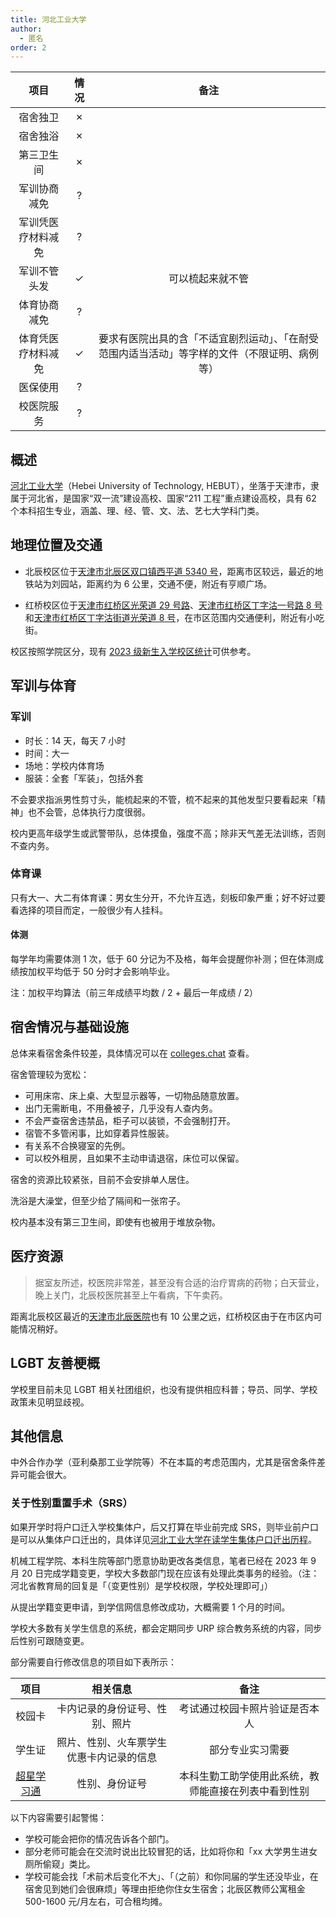 ```yaml
---
title: 河北工业大学
author:
  - 匿名
order: 2
---
```


|        项目        | 情况 |     备注     |
| :----------------: | :--: | :----------: |
|      宿舍独卫      |  ✗   |              |
|      宿舍独浴      |  ✗   |              |
|     第三卫生间     |  ✗   |              |
|    军训协商减免    |  ?   |              |
| 军训凭医疗材料减免 |  ?   |              |
|    军训不管头发    |  ✓   | 可以梳起来就不管 |
|    体育协商减免    |  ?   |              |
| 体育凭医疗材料减免 |  ✓   | 要求有医院出具的含「不适宜剧烈运动」、「在耐受范围内适当活动」等字样的文件（不限证明、病例等） |
|      医保使用      |  ?   |              |
|     校医院服务     |  ?   |              |

## 概述

[河北工业大学](https://www.hebut.edu.cn)（Hebei University of Technology, HEBUT），坐落于天津市，隶属于河北省，是国家“双一流”建设高校、国家“211 工程”重点建设高校，具有 62 个本科招生专业，涵盖、理、经、管、文、法、艺七大学科门类。

## 地理位置及交通

- 北辰校区位于[天津市北辰区双口镇西平道 5340 号](https://amap.com/place/B0FFFGN14S)，距离市区较远，最近的地铁站为刘园站，距离约为 6 公里，交通不便，附近有亨顺广场。

- 红桥校区位于[天津市红桥区光荣道 29 号路](https://amap.com/place/B00160D988)、[天津市红桥区丁字沽一号路 8 号](https://amap.com/place/B00160DT1C)和[天津市红桥区丁字沽街道光荣道 8 号](https://amap.com/place/B001606N4I)，在市区范围内交通便利，附近有小吃街。

校区按照学院区分，现有 [2023 级新生入学校区统计](https://zs.hebut.edu.cn/2023-07-31/195.html)可供参考。

## 军训与体育

<!--  TODO
      军训能否免训或半训
      体育课能否申请降低标准
      体测如何免测
-->

### 军训

- 时长：14 天，每天 7 小时
- 时间：大一
- 场地：学校内体育场
- 服装：全套「军装」，包括外套

不会要求指派男性剪寸头，能梳起来的不管，梳不起来的其他发型只要看起来「精神」也不会管，总体执行力度很弱。

校内更高年级学生或武警带队，总体摸鱼，强度不高；除非天气差无法训练，否则不查内务。

### 体育课

只有大一、大二有体育课：男女生分开，不允许互选，刻板印象严重；好不好过要看选择的项目而定，一般很少有人挂科。

#### 体测

每学年均需要体测 1 次，低于 60 分记为不及格，每年会提醒你补测；但在体测成绩按加权平均低于 50 分时才会影响毕业。

注：加权平均算法（前三年成绩平均数 / 2 + 最后一年成绩 / 2）

## 宿舍情况与基础设施

总体来看宿舍条件较差，具体情况可以在 [colleges.chat](https://colleges.chat/universities/he-bei-gong-ye-da-xue) 查看。

宿舍管理较为宽松：
- 可用床帘、床上桌、大型显示器等，一切物品随意放置。
- 出门无需断电，不用叠被子，几乎没有人查内务。
- 不会严查宿舍违禁品，柜子可以装锁，不会强制打开。
- 宿管不多管闲事，比如穿着异性服装。
- 有关系不合换寝室的先例。
- 可以校外租房，且如果不主动申请退宿，床位可以保留。

宿舍的资源比较紧张，目前不会安排单人居住。

洗浴是大澡堂，但至少给了隔间和一张帘子。

校内基本没有第三卫生间，即使有也被用于堆放杂物。

## 医疗资源

<!--  TODO
      校医院能否开具激素检查
      能否公费或医保购买 HRT药物
      校外的医院能否进行检查与开具药物，能否回校报销，报销是否方便
-->

> 据室友所述，校医院非常差，甚至没有合适的治疗胃病的药物；白天营业，晚上关门，北辰校医院甚至上午看病，下午卖药。

距离北辰校区最近的[天津市北辰医院](https://amap.com/place/B001604CE4)也有 10 公里之远，红桥校区由于在市区内可能情况稍好。

## LGBT 友善梗概

学校里目前未见 LGBT 相关社团组织，也没有提供相应科普；导员、同学、学校政策未见明显歧视。

<!--
    ### 跨性别分布情况

    ::: info
    对于该校现存跨性别数量不需要特别指出（考虑到时效性问题）
    :::

    正文部分

    ### 院系探路

    ::: info
    由于不同院系之间可能差异较大，所以可以在这里写下你所在的院系氛围如何，院系老师、同学是否跨性别友善等等。
    :::

    正文部分
-->

## 其他信息

中外合作办学（亚利桑那工业学院等）不在本篇的考虑范围内，尤其是宿舍条件差异可能会很大。

### 关于性别重置手术（SRS）

如果开学时将户口迁入学校集体户，后又打算在毕业前完成 SRS，则毕业前户口是可以从集体户口迁出的，具体详见[河北工业大学在读学生集体户口迁出历程](https://limee233.github.io/archived/jitihukou-move-out/)。

机械工程学院、本科生院等部门愿意协助更改各类信息，笔者已经在 2023 年 9 月 20 日完成学籍变更，学校大多数部门现在应该有处理此类事务的经验。（注：河北省教育局的回复是「（变更性别）是学校权限，学校处理即可」）

从提出学籍变更申请，到学信网信息修改成功，大概需要 1 个月的时间。

学校大多数有关学生信息的系统，都会定期同步 URP 综合教务系统的内容，同步后性别可跟随变更。

部分需要自行修改信息的项目如下表所示：

|项目|相关信息|备注|
| :--: | :--: | :--: |
|校园卡|卡内记录的身份证号、性别、照片|考试通过校园卡照片验证是否本人|
|学生证|照片、性别、火车票学生优惠卡内记录的信息|部分专业实习需要|
|[超星学习通](https://hgd.qmx.chaoxing.com/)|性别、身份证号|本科生勤工助学使用此系统，教师能直接在列表中看到性别|

以下内容需要引起警惕：
- 学校可能会把你的情况告诉各个部门。
- 部分老师可能会在交流时说出比较冒犯的话，比如将你和「xx 大学男生进女厕所偷窥」类比。
- 学校可能会找「术前术后变化不大」、「（之前）和你同届的学生还没毕业，在宿舍见到她们会很麻烦」等理由拒绝你住女生宿舍；北辰区教师公寓租金 500-1600 元/月左右，可合租均摊。

<!--
    ---

    ## 投稿人联系方式

    ::: info
    如果你愿意，可以进行署名，这需要你在文件头部的 `author` 处添加，并将您的署名添加在下方的小标题中。如果不希望署名，应当修改`author`为`匿名`，并注释掉「投稿人联系方式」示例小标题。

    为了避免不必要的麻烦，如果有多位贡献者且希望署名，请在署名处添加 `等` 字样，来说明该页面可能也包含了其他人的贡献。你还可以在页面末尾留下你的联系方式，如邮箱等，方便学校的其他跨性别或是有意向报考你的学校的跨性别联系你。你也可以以私聊的形式和他们交流学校的更多情况。
    :::

    ### 贡献者姓名

    ::: info
    请考虑联络方式的未来可用性
    :::

    - QQ：1145141919810
    - E-Mail：<example@rle.wiki>
-->
